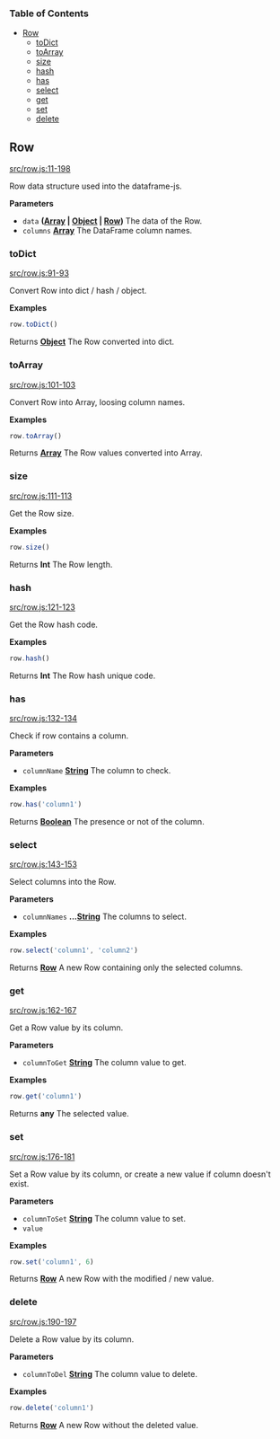<!-- Generated by documentation.js. Update this documentation by updating the source code. -->

### Table of Contents

-   [Row][1]
    -   [toDict][2]
    -   [toArray][3]
    -   [size][4]
    -   [hash][5]
    -   [has][6]
    -   [select][7]
    -   [get][8]
    -   [set][9]
    -   [delete][10]

## Row

[src/row.js:11-198][11]

Row data structure used into the dataframe-js.

**Parameters**

-   `data` **([Array][12] \| [Object][13] \| [Row][14])** The data of the Row.
-   `columns` **[Array][12]** The DataFrame column names.

### toDict

[src/row.js:91-93][15]

Convert Row into dict / hash / object.

**Examples**

```javascript
row.toDict()
```

Returns **[Object][13]** The Row converted into dict.

### toArray

[src/row.js:101-103][16]

Convert Row into Array, loosing column names.

**Examples**

```javascript
row.toArray()
```

Returns **[Array][12]** The Row values converted into Array.

### size

[src/row.js:111-113][17]

Get the Row size.

**Examples**

```javascript
row.size()
```

Returns **Int** The Row length.

### hash

[src/row.js:121-123][18]

Get the Row hash code.

**Examples**

```javascript
row.hash()
```

Returns **Int** The Row hash unique code.

### has

[src/row.js:132-134][19]

Check if row contains a column.

**Parameters**

-   `columnName` **[String][20]** The column to check.

**Examples**

```javascript
row.has('column1')
```

Returns **[Boolean][21]** The presence or not of the column.

### select

[src/row.js:143-153][22]

Select columns into the Row.

**Parameters**

-   `columnNames` **...[String][20]** The columns to select.

**Examples**

```javascript
row.select('column1', 'column2')
```

Returns **[Row][14]** A new Row containing only the selected columns.

### get

[src/row.js:162-167][23]

Get a Row value by its column.

**Parameters**

-   `columnToGet` **[String][20]** The column value to get.

**Examples**

```javascript
row.get('column1')
```

Returns **any** The selected value.

### set

[src/row.js:176-181][24]

Set a Row value by its column, or create a new value if column doesn't exist.

**Parameters**

-   `columnToSet` **[String][20]** The column value to set.
-   `value`  

**Examples**

```javascript
row.set('column1', 6)
```

Returns **[Row][14]** A new Row with the modified / new value.

### delete

[src/row.js:190-197][25]

Delete a Row value by its column.

**Parameters**

-   `columnToDel` **[String][20]** The column value to delete.

**Examples**

```javascript
row.delete('column1')
```

Returns **[Row][14]** A new Row without the deleted value.

[1]: #row

[2]: #todict

[3]: #toarray

[4]: #size

[5]: #hash

[6]: #has

[7]: #select

[8]: #get

[9]: #set

[10]: #delete

[11]: https://github.com/Gmousse/dataframe-js/blob/e5a524e249c0266c858510ed7e75b69fdc6d8cce/src/row.js#L11-L198 "Source code on GitHub"

[12]: https://developer.mozilla.org/docs/Web/JavaScript/Reference/Global_Objects/Array

[13]: https://developer.mozilla.org/docs/Web/JavaScript/Reference/Global_Objects/Object

[14]: #row

[15]: https://github.com/Gmousse/dataframe-js/blob/e5a524e249c0266c858510ed7e75b69fdc6d8cce/src/row.js#L91-L93 "Source code on GitHub"

[16]: https://github.com/Gmousse/dataframe-js/blob/e5a524e249c0266c858510ed7e75b69fdc6d8cce/src/row.js#L101-L103 "Source code on GitHub"

[17]: https://github.com/Gmousse/dataframe-js/blob/e5a524e249c0266c858510ed7e75b69fdc6d8cce/src/row.js#L111-L113 "Source code on GitHub"

[18]: https://github.com/Gmousse/dataframe-js/blob/e5a524e249c0266c858510ed7e75b69fdc6d8cce/src/row.js#L121-L123 "Source code on GitHub"

[19]: https://github.com/Gmousse/dataframe-js/blob/e5a524e249c0266c858510ed7e75b69fdc6d8cce/src/row.js#L132-L134 "Source code on GitHub"

[20]: https://developer.mozilla.org/docs/Web/JavaScript/Reference/Global_Objects/String

[21]: https://developer.mozilla.org/docs/Web/JavaScript/Reference/Global_Objects/Boolean

[22]: https://github.com/Gmousse/dataframe-js/blob/e5a524e249c0266c858510ed7e75b69fdc6d8cce/src/row.js#L143-L153 "Source code on GitHub"

[23]: https://github.com/Gmousse/dataframe-js/blob/e5a524e249c0266c858510ed7e75b69fdc6d8cce/src/row.js#L162-L167 "Source code on GitHub"

[24]: https://github.com/Gmousse/dataframe-js/blob/e5a524e249c0266c858510ed7e75b69fdc6d8cce/src/row.js#L176-L181 "Source code on GitHub"

[25]: https://github.com/Gmousse/dataframe-js/blob/e5a524e249c0266c858510ed7e75b69fdc6d8cce/src/row.js#L190-L197 "Source code on GitHub"
